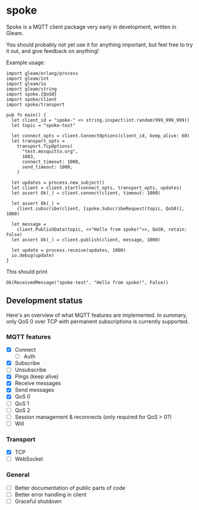 # spoke

Spoke is a MQTT client package very early in development,
written in Gleam.

You should probably not yet use it for anything important,
but feel free to try it out, and give feedback on anything!

Example usage:
```gleam
import gleam/erlang/process
import gleam/int
import gleam/io
import gleam/string
import spoke.{QoS0}
import spoke/client
import spoke/transport

pub fn main() {
  let client_id = "spoke-" <> string.inspect(int.random(999_999_999))
  let topic = "spoke-test"

  let connect_opts = client.ConnectOptions(client_id, keep_alive: 60)
  let transport_opts =
    transport.TcpOptions(
      "test.mosquitto.org",
      1883,
      connect_timeout: 1000,
      send_timeout: 1000,
    )

  let updates = process.new_subject()
  let client = client.start(connect_opts, transport_opts, updates)
  let assert Ok(_) = client.connect(client, timeout: 1000)

  let assert Ok(_) =
    client.subscribe(client, [spoke.SubscribeRequest(topic, QoS0)], 1000)

  let message =
    client.PublishData(topic, <<"Hello from spoke!">>, QoS0, retain: False)
  let assert Ok(_) = client.publish(client, message, 1000)

  let update = process.receive(updates, 1000)
  io.debug(update)
}
```

This should print
```
Ok(ReceivedMessage("spoke-test", "Hello from spoke!", False))
```

## Development status

Here's an overview of what MQTT features are implemented.
In summary, only QoS 0 over TCP with permanent subscriptions
is currently supported.

### MQTT features
- [x] Connect
  - [ ] Auth
- [x] Subscribe
- [ ] Unsubscribe
- [x] Pings (keep alive)
- [x] Receive messages
- [x] Send messages
- [x] QoS 0
- [ ] QoS 1
- [ ] QoS 2
- [ ] Session management & reconnects (only required for QoS > 0?)
- [ ] Will

### Transport
- [x] TCP
- [ ] WebSocket

### General
- [ ] Better documentation of public parts of code
- [ ] Better error handling in client
- [ ] Graceful shutdown
